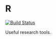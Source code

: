 # R

[![Build Status](https://travis-ci.org/ANLAB-KAIST/R.svg?branch=master)](https://travis-ci.org/ANLAB-KAIST/R)

Useful research tools.

